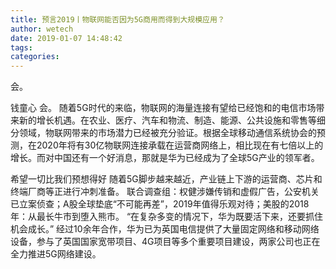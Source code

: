 ```yaml
---
title: 预言2019丨物联网能否因为5G商用而得到大规模应用？
author: wetech
date: 2019-01-07 14:48:42
tags: 
categories: 
---
```

会。
<!-- more -->
钱童心
会。
随着5G时代的来临，物联网的海量连接有望给已经饱和的电信市场带来新的增长机遇。在农业、医疗、汽车和物流、制造、能源、公共设施和零售等细分领域，物联网带来的市场潜力已经被充分验证。根据全球移动通信系统协会的预测，在2020年将有30亿物联网连接承载在运营商网络上，相比现在有七倍以上的增长。而对中国还有一个好消息，那就是华为已经成为了全球5G产业的领军者。
 
 
希望一切比我们预想得好
随着5G脚步越来越近，产业链上下游的运营商、芯片和终端厂商等正进行冲刺准备。
联合调查组：权健涉嫌传销和虚假广告，公安机关已立案侦查；A股全球垫底“不可能再差”，2019年值得乐观对待；美股的2018年：从最长牛市到堕入熊市。
“在复杂多变的情况下，华为既要活下来，还要抓住机会成长。”
经过10余年合作，华为已为英国电信提供了大量固定网络和移动网络设备，参与了英国国家宽带项目、4G项目等多个重要项目建设，两家公司也正在全力推进5G网络建设。
